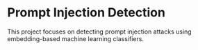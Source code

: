 # Prompt Injection Detection

This project focuses on detecting prompt injection attacks using embedding-based machine learning classifiers.
